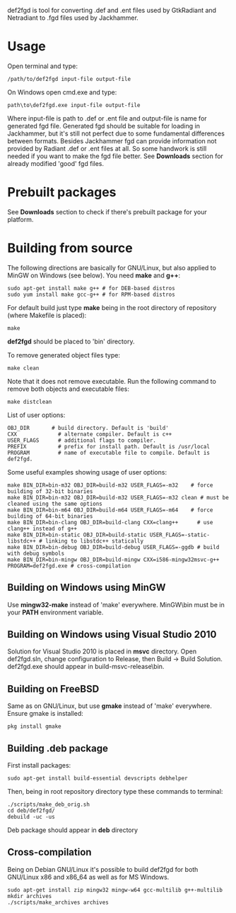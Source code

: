 def2fgd is tool for converting .def and .ent files used by GtkRadiant and Netradiant to .fgd files used by Jackhammer.

# Usage

Open terminal and type:

    /path/to/def2fgd input-file output-file

On Windows open cmd.exe and type:

    path\to\def2fgd.exe input-file output-file

Where input-file is path to .def or .ent file and output-file is name for generated fgd file. 
Generated fgd should be suitable for loading in Jackhammer, but it's still not perfect due to some fundamental differences between formats. Besides Jackhammer fgd can provide information not provided by Radiant .def or .ent files at all. So some handwork is still needed if you want to make the fgd file better. See **Downloads** section for already modified 'good' fgd files.

# Prebuilt packages

See **Downloads** section to check if there's prebuilt package for your platform.

# Building from source

The following directions are basically for GNU/Linux, but also applied to MinGW on Windows (see below).
You need **make** and **g++**:

    sudo apt-get install make g++ # for DEB-based distros
    sudo yum install make gcc-g++ # for RPM-based distros

For default build just type **make** being in the root directory of repository (where Makefile is placed):

    make

**def2fgd** should be placed to 'bin' directory.

To remove generated object files type:

    make clean

Note that it does not remove executable. Run the following command to remove both objects and executable files:

    make distclean

List of user options:

    OBJ_DIR       # build directory. Default is 'build'
    CXX             # alternate compiler. Default is c++
    USER_FLAGS      # additional flags to compiler.
    PREFIX          # prefix for install path. Default is /usr/local
    PROGRAM         # name of executable file to compile. Default is def2fgd.

Some useful examples showing usage of user options:

    make BIN_DIR=bin-m32 OBJ_DIR=build-m32 USER_FLAGS=-m32    # force building of 32-bit binaries
    make BIN_DIR=bin-m32 OBJ_DIR=build-m32 USER_FLAGS=-m32 clean # must be cleaned using the same options
    make BIN_DIR=bin-m64 OBJ_DIR=build-m64 USER_FLAGS=-m64    # force building of 64-bit binaries
    make BIN_DIR=bin-clang OBJ_DIR=build-clang CXX=clang++      # use clang++ instead of g++
    make BIN_DIR=bin-static OBJ_DIR=build-static USER_FLAGS=-static-libstdc++ # linking to libstdc++ statically
    make BIN_DIR=bin-debug OBJ_DIR=build-debug USER_FLAGS=-ggdb # build with debug symbols
    make BIN_DIR=bin-mingw OBJ_DIR=build-mingw CXX=i586-mingw32msvc-g++ PROGRAM=def2fgd.exe # cross-compilation

## Building on Windows using MinGW

Use **mingw32-make** instead of 'make' everywhere. MinGW\bin must be in your **PATH** environment variable.

## Building on Windows using Visual Studio 2010

Solution for Visual Studio 2010 is placed in **msvc** directory. Open def2fgd.sln, change configuration to Release, then Build -> Build Solution. def2fgd.exe should appear in build-msvc-release\bin.

## Building on FreeBSD

Same as on GNU/Linux, but use **gmake** instead of 'make' everywhere. Ensure gmake is installed:

    pkg install gmake

## Building .deb package

First install packages:

    sudo apt-get install build-essential devscripts debhelper 

Then, being in root repository directory type these commands to terminal:

    ./scripts/make_deb_orig.sh 
    cd deb/def2fgd/
    debuild -uc -us

Deb package should appear in **deb** directory

## Cross-compilation

Being on Debian GNU/Linux it's possible to build def2fgd for both GNU/Linux x86 and x86_64 as well as for MS Windows.

    sudo apt-get install zip mingw32 mingw-w64 gcc-multilib g++-multilib
    mkdir archives
    ./scripts/make_archives archives
